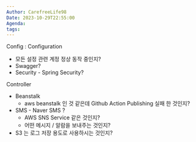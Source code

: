 ```yaml
---
Author: CarefreeLife98
Date: 2023-10-29T22:55:00
Agenda: 
tags:
---
```

Config : Configuration 
- 모든 설정 관련 계정 정상 동작 중인지?
- Swagger?
- Security - Spring Security?

Controller
- Beanstalk
	- aws beanstalk 인 것 같은데 Github Action Publishing 실패 한 것인지?
- SMS - Naver SMS ? 
	- AWS SNS Service 같은 것인지?
	- 어떤 메시지 / 알람을 보내주는 것인지?
- S3 는 로그 저장 용도로 사용하시는 것인지?


